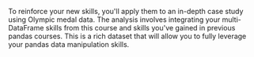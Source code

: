 To reinforce your new skills, you'll apply them to an in-depth case study using Olympic medal data. The analysis involves integrating your multi-DataFrame skills from this course and skills you've gained in previous pandas courses. This is a rich dataset that will allow you to fully leverage your pandas data manipulation skills.
